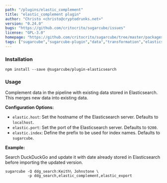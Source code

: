 ```yaml
---
path: "/plugins/elastic_complement"
title: "elastic_complement plugin"
author: "Christo <christo@cryptodrunks.net>"
version: "0.24.0"
bugs: "https://github.com/critocrito/sugarcube/issues"
license: "GPL-3.0"
homepage: "https://github.com/critocrito/sugarcube/tree/master/packages/plugin-elasticsearch#readme"
tags: ["sugarcube","sugarcube-plugin","data","transformation","elasticsearch","data storage"]
---
```


### Installation
    npm install --save @sugarcube/plugin-elasticsearch


### Usage
Complement data in the pipeline with existing data stored in
Elasticsearch. This merges new data into existing data.

**Configuration Options:**

-   `elastic.host`: Set the hostname of the Elasticsearch server. Defaults to
    `localhost`.
-   `elastic.port`: Set the port of the Elasticsearch server. Defaults to
    `9200`.
-   `elastic.index`: Define the prefix to be used for index names. Defaults to
    `sugarcube`.

**Example:**

Search DuckDuckGo and update it with date already stored in Elasticsearch
before importing the updated version.

    sugarcube -Q ddg_search:Keith\ Johnstone \
              -p ddg_search,elastic_complement,elastic_export
